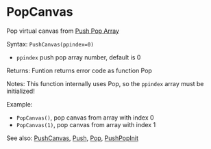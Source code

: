 # PopCanvas

Pop virtual canvas from [Push Pop Array](/push-pop-arrays.md)

Syntax: `PushCanvas(ppindex=0)`

* `ppindex` push pop array number, default is 0 

Returns: Funtion returns error code as function Pop

Notes: This function internally uses Pop, so the `ppindex` array must be initialized!

Example:

* `PopCanvas()`, pop canvas from array with index 0 
* `PopCanvas(1)`, pop canvas from array with index 1 

See also: [PushCanvas](/api-native-functions/pushcanvas.md), [Push](/api-native-functions/push.md), [Pop](/api-native-functions/pop.md), [PushPopInit](/api-native-functions/pushpopinit.md)

